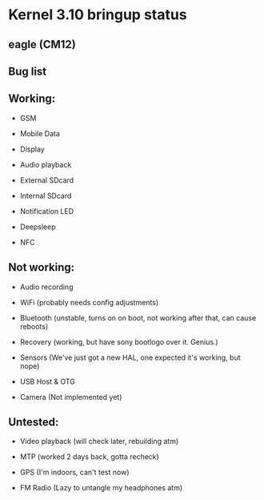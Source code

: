 Kernel 3.10 bringup status
=======
eagle (CM12)
----------

Bug list
----------


Working:
--------

- GSM

- Mobile Data

- Display

- Audio playback

- External SDcard

- Internal SDcard

- Notification LED

- Deepsleep

- NFC


Not working:
-----------

- Audio recording

- WiFi
(probably needs config adjustments)

- Bluetooth
(unstable, turns on on boot, not working after that, can cause reboots)

- Recovery
(working, but have sony bootlogo over it. Genius.)

- Sensors
(We've just got a new HAL, one expected it's working, but nope)

- USB Host & OTG

- Camera
(Not implemented yet)


Untested:
-----------

- Video playback
(will check later, rebuilding atm)

- MTP
(worked 2 days back, gotta recheck)

- GPS
(I'm indoors, can't test now)

- FM Radio
(Lazy to untangle my headphones atm)
